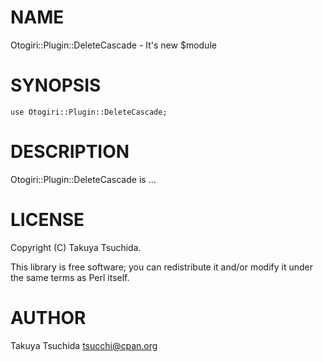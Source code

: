 # NAME

Otogiri::Plugin::DeleteCascade - It's new $module

# SYNOPSIS

    use Otogiri::Plugin::DeleteCascade;

# DESCRIPTION

Otogiri::Plugin::DeleteCascade is ...

# LICENSE

Copyright (C) Takuya Tsuchida.

This library is free software; you can redistribute it and/or modify
it under the same terms as Perl itself.

# AUTHOR

Takuya Tsuchida <tsucchi@cpan.org>

